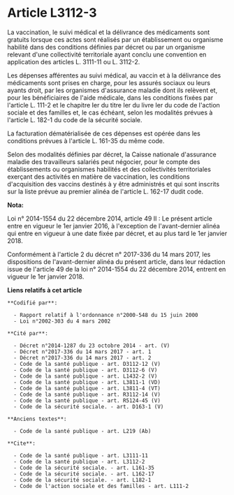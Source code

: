 # Article L3112-3

La vaccination, le suivi médical et la délivrance des médicaments sont gratuits lorsque ces actes sont réalisés par un
établissement ou organisme habilité dans des conditions définies par décret ou par un organisme relevant d'une collectivité
territoriale ayant conclu une convention en application des articles L. 3111-11 ou L. 3112-2. 

Les dépenses afférentes au suivi médical, au vaccin et à la délivrance des médicaments sont prises en charge, pour les
assurés sociaux ou leurs ayants droit, par les organismes d'assurance maladie dont ils relèvent et, pour les bénéficiaires de
l'aide médicale, dans les conditions fixées par l'article L. 111-2 et le chapitre Ier du titre Ier du livre Ier du code de
l'action sociale et des familles et, le cas échéant, selon les modalités prévues à l'article L. 182-1 du code de la sécurité
sociale. 

La facturation dématérialisée de ces dépenses est opérée dans les conditions prévues à l'article L. 161-35 du même code. 

Selon des modalités définies par décret, la Caisse nationale d'assurance maladie des travailleurs salariés peut négocier,
pour le compte des établissements ou organismes habilités et des collectivités territoriales exerçant des activités en
matière de vaccination, les conditions d'acquisition des vaccins destinés à y être administrés et qui sont inscrits sur la
liste prévue au premier alinéa de l'article L. 162-17 dudit code.

**Nota:**

Loi n° 2014-1554 du 22 décembre 2014, article 49 II : Le présent article entre en vigueur le 1er janvier 2016, à l'exception
de l'avant-dernier alinéa qui entre en vigueur à une date fixée par décret, et au plus tard le 1er janvier 2018.

Conformément à l'article 2 du décret n° 2017-336 du 14 mars 2017, les dispositions de l'avant-dernier alinéa du présent
article, dans leur rédaction issue de l'article 49 de la loi n° 2014-1554 du 22 décembre 2014, entrent en vigueur le 1er
janvier 2018.

**Liens relatifs à cet article**

	**Codifié par**:

	  - Rapport relatif à l'ordonnance n°2000-548 du 15 juin 2000
	  - Loi n°2002-303 du 4 mars 2002

	**Cité par**:

	  - Décret n°2014-1287 du 23 octobre 2014 - art. (V)
	  - Décret n°2017-336 du 14 mars 2017 - art. 1
	  - Décret n°2017-336 du 14 mars 2017 - art. 2
	  - Code de la santé publique - art. D3112-12 (V)
	  - Code de la santé publique - art. D3112-6 (V)
	  - Code de la santé publique - art. L1432-2 (V)
	  - Code de la santé publique - art. L3811-1 (VD)
	  - Code de la santé publique - art. L3811-4 (VT)
	  - Code de la santé publique - art. R3112-14 (V)
	  - Code de la santé publique - art. R5124-45 (V)
	  - Code de la sécurité sociale. - art. D163-1 (V)

	**Anciens textes**:

	  - Code de la santé publique - art. L219 (Ab)

	**Cite**:

	  - Code de la santé publique - art. L3111-11
	  - Code de la santé publique - art. L3112-2
	  - Code de la sécurité sociale. - art. L161-35
	  - Code de la sécurité sociale. - art. L162-17
	  - Code de la sécurité sociale. - art. L182-1
	  - Code de l'action sociale et des familles - art. L111-2
